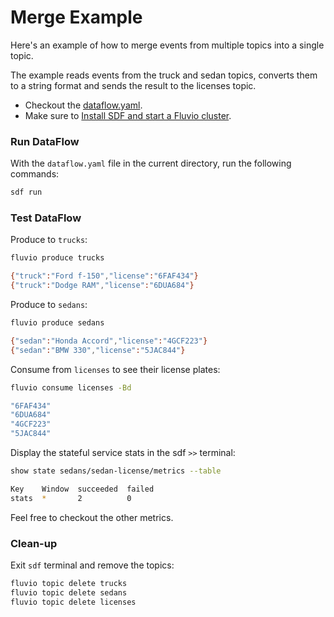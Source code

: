 # Merge Example

Here's an example of how to merge events from multiple topics into a single topic.

The example reads events from the truck and sedan topics, converts them to a string format and sends the result to the licenses topic.

* Checkout the [dataflow.yaml](./dataflow.yaml).
* Make sure to [Install SDF and start a Fluvio cluster].

### Run DataFlow

With the `dataflow.yaml` file in the current directory, run the following commands:

```bash
sdf run
```

### Test DataFlow

Produce to `trucks`:

```bash
fluvio produce trucks
```

```bash
{"truck":"Ford f-150","license":"6FAF434"}
{"truck":"Dodge RAM","license":"6DUA684"}
```

Produce to `sedans`:

```bash
fluvio produce sedans
```

```bash
{"sedan":"Honda Accord","license":"4GCF223"}
{"sedan":"BMW 330","license":"5JAC844"}
```

Consume from `licenses` to see their license plates:

```bash
fluvio consume licenses -Bd
```

```bash
"6FAF434"
"6DUA684"
"4GCF223"
"5JAC844"
```

Display the stateful service stats in the sdf `>>` terminal:

```bash
show state sedans/sedan-license/metrics --table
```

```bash
Key    Window  succeeded  failed 
stats  *       2          0    
```

Feel free to checkout the other metrics.


### Clean-up

Exit `sdf` terminal and remove the topics:

```bash
fluvio topic delete trucks
fluvio topic delete sedans
fluvio topic delete licenses
```

[Install SDF and start a Fluvio cluster]: /README.MD#prerequisites